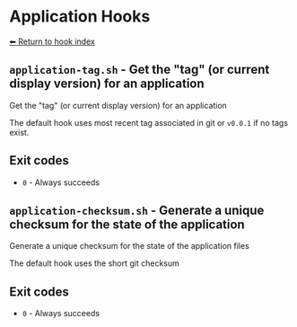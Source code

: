 # Application Hooks

[⬅ Return to hook index](index.md)


## `application-tag.sh` - Get the "tag" (or current display version) for an application

Get the "tag" (or current display version) for an application

The default hook uses most recent tag associated in git or `v0.0.1` if no tags exist.

## Exit codes

- `0` - Always succeeds

## `application-checksum.sh` - Generate a unique checksum for the state of the application

Generate a unique checksum for the state of the application files

The default hook uses the short git checksum

## Exit codes

- `0` - Always succeeds

